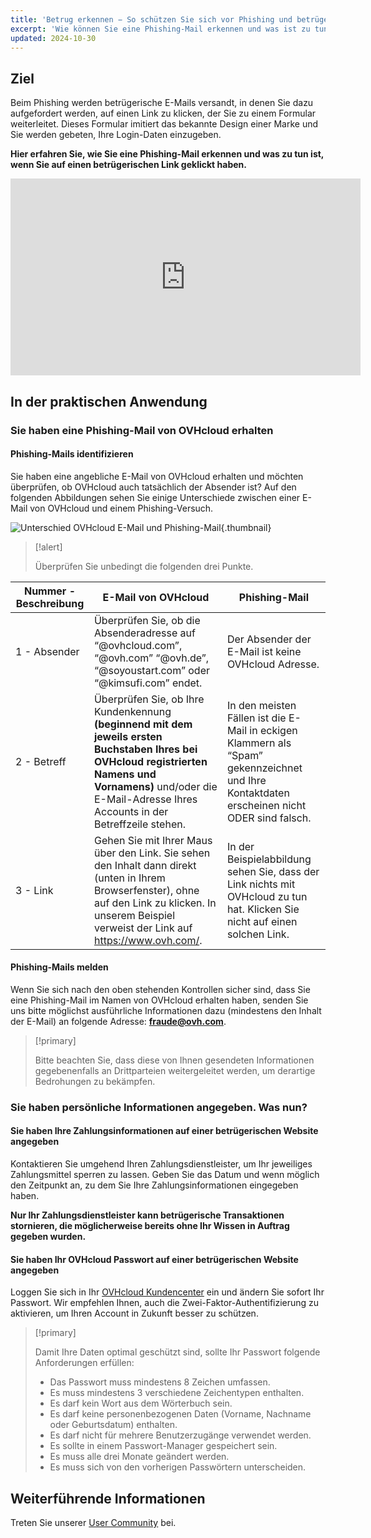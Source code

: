 ```yaml
---
title: 'Betrug erkennen − So schützen Sie sich vor Phishing und betrügerischen E-Mails'
excerpt: 'Wie können Sie eine Phishing-Mail erkennen und was ist zu tun, wenn Sie auf einen betrügerischen Link geklickt haben?'
updated: 2024-10-30
---
```


## Ziel

Beim Phishing werden betrügerische E-Mails versandt, in denen Sie dazu aufgefordert werden, auf einen Link zu klicken, der Sie zu einem Formular weiterleitet. Dieses Formular imitiert das bekannte Design einer Marke und Sie werden gebeten, Ihre Login-Daten einzugeben. 

**Hier erfahren Sie, wie Sie eine Phishing-Mail erkennen und was zu tun ist, wenn Sie auf einen betrügerischen Link geklickt haben.**

<iframe class="video" width="560" height="315" src="https://www.youtube-nocookie.com/embed/RED6EuCLFjk?si=9ppewOVm_bXymThM" title="YouTube video player" frameborder="0" allow="accelerometer; autoplay; clipboard-write; encrypted-media; gyroscope; picture-in-picture; web-share" referrerpolicy="strict-origin-when-cross-origin" allowfullscreen></iframe>

## In der praktischen Anwendung

### Sie haben eine Phishing-Mail von OVHcloud erhalten

#### Phishing-Mails identifizieren

Sie haben eine angebliche E-Mail von OVHcloud erhalten und möchten überprüfen, ob OVHcloud auch tatsächlich der Absender ist? Auf den folgenden Abbildungen sehen Sie einige Unterschiede zwischen einer E-Mail von OVHcloud und einem Phishing-Versuch.

![Unterschied OVHcloud E-Mail und Phishing-Mail](images/phishing_email.png){.thumbnail}

> [!alert]
> 
> Überprüfen Sie unbedingt die folgenden drei Punkte.
> 

|Nummer - Beschreibung|E-Mail von OVHcloud|Phishing-Mail|
|---|---|---|
|1 - Absender|Überprüfen Sie, ob die Absenderadresse auf “@ovhcloud.com”, “@ovh.com” “@ovh.de”, “@soyoustart.com” oder “@kimsufi.com” endet.|Der Absender der E-Mail ist keine OVHcloud Adresse.|
|2 - Betreff|Überprüfen Sie, ob Ihre Kundenkennung **(beginnend mit dem jeweils ersten Buchstaben Ihres bei OVHcloud registrierten Namens und Vornamens)** und/oder die E-Mail-Adresse Ihres Accounts in der Betreffzeile stehen.|In den meisten Fällen ist die E-Mail in eckigen Klammern als “Spam” gekennzeichnet und Ihre Kontaktdaten erscheinen nicht ODER sind falsch.|
|3 - Link|Gehen Sie mit Ihrer Maus über den Link. Sie sehen den Inhalt dann direkt (unten in Ihrem Browserfenster), ohne auf den Link zu klicken. In unserem Beispiel verweist der Link auf https://www.ovh.com/.|In der Beispielabbildung sehen Sie, dass der Link nichts mit OVHcloud zu tun hat. Klicken Sie nicht auf einen solchen Link.|

#### Phishing-Mails melden

Wenn Sie sich nach den oben stehenden Kontrollen sicher sind, dass Sie eine Phishing-Mail im Namen von OVHcloud erhalten haben, senden Sie uns bitte möglichst ausführliche Informationen dazu (mindestens den Inhalt der E-Mail) an folgende Adresse: **<fraude@ovh.com>**.

> [!primary]
> 
> Bitte beachten Sie, dass diese von Ihnen gesendeten Informationen gegebenenfalls an Drittparteien weitergeleitet werden, um derartige Bedrohungen zu bekämpfen.
> 

### Sie haben persönliche Informationen angegeben. Was nun?

#### Sie haben Ihre Zahlungsinformationen auf einer betrügerischen Website angegeben

Kontaktieren Sie umgehend Ihren Zahlungsdienstleister, um Ihr jeweiliges Zahlungsmittel sperren zu lassen.  Geben Sie das Datum und wenn möglich den Zeitpunkt an, zu dem Sie Ihre Zahlungsinformationen eingegeben haben.

**Nur Ihr Zahlungsdienstleister kann betrügerische Transaktionen stornieren, die möglicherweise bereits ohne Ihr Wissen in Auftrag gegeben wurden.**

#### Sie haben Ihr OVHcloud Passwort auf einer betrügerischen Website angegeben

Loggen Sie sich in Ihr [OVHcloud Kundencenter](/links/manager) ein und ändern Sie sofort Ihr Passwort. Wir empfehlen Ihnen, auch die Zwei-Faktor-Authentifizierung zu aktivieren, um Ihren Account in Zukunft besser zu schützen.

> [!primary]
>
> Damit Ihre Daten optimal geschützt sind, sollte Ihr Passwort folgende Anforderungen erfüllen:
>
> - Das Passwort muss mindestens 8 Zeichen umfassen.
> - Es muss mindestens 3 verschiedene Zeichentypen enthalten.
> - Es darf kein Wort aus dem Wörterbuch sein.
> - Es darf keine personenbezogenen Daten (Vorname, Nachname oder Geburtsdatum) enthalten.
> - Es darf nicht für mehrere Benutzerzugänge verwendet werden.
> - Es sollte in einem Passwort-Manager gespeichert sein.
> - Es muss alle drei Monate geändert werden.
> - Es muss sich von den vorherigen Passwörtern unterscheiden.
>

## Weiterführende Informationen

Treten Sie unserer [User Community](/links/community) bei.